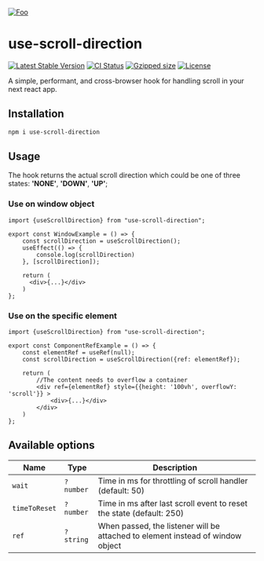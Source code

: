 [![Foo](https://user-images.githubusercontent.com/16742965/138960767-ef7af8a6-da86-4db3-848f-ad8d1aec3beb.png)](https://www.npmjs.com/package/use-scroll-direction)
# use-scroll-direction 


[![Latest Stable Version](https://img.shields.io/npm/v/use-scroll-direction.svg)](https://www.npmjs.com/package/use-scroll-direction)
[![CI Status](https://github.com/AndrzejSala/use-scroll-direction/workflows/CI/badge.svg)](https://github.com/AndrzejSala/use-scroll-direction/actions)
[![Gzipped size](https://img.shields.io/bundlephobia/min/use-scroll-direction?label=size)](https://www.npmjs.com/package/use-scroll-direction)
[![License](https://img.shields.io/npm/l/use-scroll-direction.svg)](./LICENSE)

A simple, performant, and cross-browser hook for handling scroll in your next react app.

## Installation
```bash
npm i use-scroll-direction
```

## Usage
The hook returns the actual scroll direction which could be one of three states: **'NONE'**, **'DOWN'**, **'UP'**;

### Use on window object
```tsx
import {useScrollDirection} from "use-scroll-direction";

export const WindowExample = () => {
    const scrollDirection = useScrollDirection();
    useEffect(() => {
        console.log(scrollDirection)
    }, [scrollDirection]);

    return (
      <div>{...}</div>
    )
};

```
### Use on the specific element
```tsx
import {useScrollDirection} from "use-scroll-direction";

export const ComponentRefExample = () => {
    const elementRef = useRef(null);
    const scrollDirection = useScrollDirection({ref: elementRef});

    return (
        //The content needs to overflow a container
        <div ref={elementRef} style={{height: '100vh', overflowY: 'scroll'}} >
            <div>{...}</div>
        </div>
    )
};
```

## Available options

| Name | Type | Description |
| - | - | - |
| `wait` | `?number` | Time in ms for throttling of scroll handler (default: 50)
| `timeToReset` | `?number` | Time in ms after last scroll event to reset the state (default: 250)
| `ref` | `?string` | When passed, the listener will be attached to element instead of window object 
